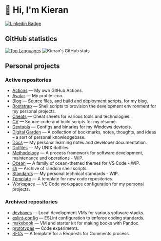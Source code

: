 # 👋 Hi, I'm Kieran

[![Linkedin Badge](https://img.shields.io/badge/-kieranpotts-blue?style=flat-square&logo=Linkedin&logoColor=white&link=https://www.linkedin.com/in/kieranpotts/)](https://www.linkedin.com/in/kieranpotts/)

## GitHub statistics

[![Top Languages](https://github-readme-stats.vercel.app/api/top-langs/?username=kieranpotts&layout=donut&cache_seconds=86400&custom_title=Languages)](https://github.com/kieranpotts)
![Kieran's GitHub stats](https://github-readme-stats.vercel.app/api?username=kieranpotts&show_icons=true&hide_rank=true&cache_seconds=86400&custom_title=Activity)

## Personal projects

### Active repositories

- [Actions](https://github.com/kieranpotts/actions) — My own GitHub Actions.
- [Avatar](https://github.com/kieranpotts/avatar) — My profile icon.
- [Blog](https://github.com/kieranpotts/blog) — Source files, and build and deployment scripts, for my blog.
- [Bootstrap](https://github.com/kieranpotts/bootstrap) — Shell scripts to provision the development environment for my personal projects.
- [Cheats](https://github.com/kieranpotts/cheats) — Cheat sheets for various tools and technologies.
- [CV](https://github.com/kieranpotts/cv) — Source code and build scripts for my résumé.
- [Devtools](https://github.com/kieranpotts/devtools) — Configs and binaries for my Windows devtools.
- [Digital Garden](https://github.com/kieranpotts/garden) — A collection of bookmarks, notes, thoughts, and ideas – a sort of personal knowledgebase.
- [Docs](https://github.com/kieranpotts/docs) — My personal learning notes and developer documentation.
- [Dotfiles](https://github.com/kieranpotts/dotfiles) — My UNIX dotfiles.
- [Methodology](https://github.com/kieranpotts/methodology) — A process framework for software development, maintenance and operations - WIP.
- [Ocean](https://github.com/kieranpotts/ocean) — A family of ocean-themed themes for VS Code - WIP.
- [sh](https://github.com/kieranpotts/sh) — Archive of random shell scripts.
- [Standards](https://github.com/kieranpotts/standards) — My personal technical standards - WIP.
- [Template](https://github.com/kieranpotts/template) — A template for new code repositories.
- [Workspace](https://github.com/kieranpotts/workspace) — VS Code workspace configuration for my personal projects.

### Archived repositories

- [devboxes](https://github.com/kieranpotts/devboxes) — Local development VMs for various software stacks.
- [eslint-config](https://github.com/kieranpotts/eslint-config) — ESLint configuration to enforce coding standards.
- [makebook](https://github.com/kieranpotts/makebook) — VM and starter kit for making books with Pandoc.
- [prototypes](https://github.com/kieranpotts/prototypes) — Code experiments.
- [RFCs](https://github.com/kieranpotts/rfcs) — A template for a Requests for Comments process.
